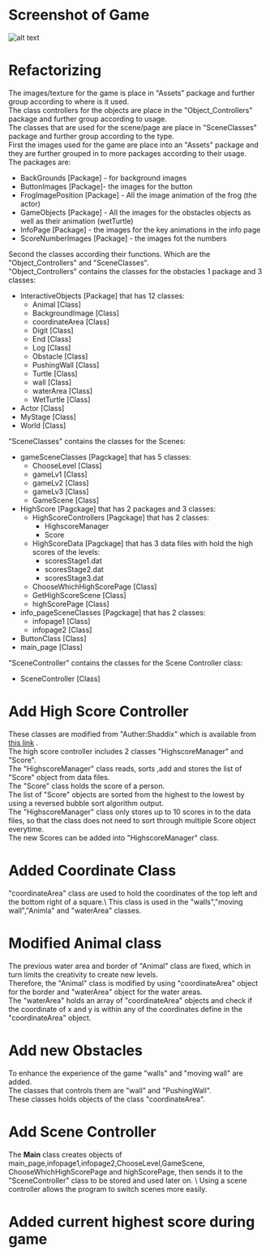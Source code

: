 # Screenshot of Game
![alt text](https://raw.githubusercontent.com/hirish99/Frogger-Arcade-Game/master/arcade.png)

# Refactorizing
The images/texture for the game is place in "Assets" package and further group according to where is it used. \
The class controllers for the objects are place in the "Object_Controllers" package and further group according to usage. \
The classes that are used for the scene/page are place in "SceneClasses" package and further group according to the type. \
First the images used for the game are place into an "Assets" package and they are further grouped in to more packages according to their usage.\
The packages are:
* BackGrounds       [Package] - for background images
* ButtonImages      [Package]- the images for the button
* FrogImagePosition [Package] - All the image animation of the frog (the actor)
* GameObjects       [Package] - All the images for the obstacles objects as well as their animation (wetTurtle)
* InfoPage          [Package] - the images for the key animations in the info page
* ScoreNumberImages [Package] - the images fot the numbers 

Second the classes according their functions. Which are the "Object_Controllers" and "SceneClasses".\
"Object_Controllers" contains the classes for the obstacles 1 package and 3 classes:
* InteractiveObjects [Package] that has 12 classes:
    * Animal                        [Class]
    * BackgroundImage               [Class]
    * coordinateArea                [Class]
    * Digit                         [Class]
    * End                           [Class]
    * Log                           [Class]
    * Obstacle                      [Class]
    * PushingWall                   [Class]
    * Turtle                        [Class]
    * wall                          [Class]
    * waterArea                     [Class]
    * WetTurtle                     [Class]
* Actor                             [Class]
* MyStage                           [Class]
* World                             [Class]

"SceneClasses" contains the classes for the Scenes:
* gameSceneClasses [Pagckage] that has 5 classes:
    * ChooseLevel                   [Class]
    * gameLv1                       [Class]
    * gameLv2                       [Class]
    * gameLv3                       [Class]
    * GameScene                     [Class]
* HighScore [Pagckage] that has 2 packages and 3 classes:
    * HighScoreControllers [Pagckage] that has 2 classes:
        * HighscoreManager
        * Score
    * HighScoreData [Pagckage] that has 3 data files with hold the high scores of the levels:
        * scoresStage1.dat
        * scoresStage2.dat
        * scoresStage3.dat
    * ChooseWhichHighScorePage      [Class]
    * GetHighScoreScene             [Class]
    * highScorePage                 [Class]
* info_pageSceneClasses [Pagckage] that has 2 classes:
    * infopage1                     [Class]
    * infopage2                     [Class]
* ButtonClass                       [Class]
* main_page                         [Class]

"SceneController" contains the classes for the Scene Controller class:
* SceneController                   [Class]

# Add High Score Controller 
These classes are modified from "Auther:Shaddix" which is available from [this link](http://forum.codecall.net/topic/50071-ystem/) . \
The high score controller includes 2 classes "HighscoreManager" and "Score".\
The "HighscoreManager" class reads, sorts ,add and stores the list of "Score" object from data files.\
The "Score" class holds the score of a person.\
The list of "Score" objects are sorted from the highest to the lowest by using a reversed bubble sort algorithm output.\
The "HighscoreManager" class only stores up to 10 scores in to the data files, so that the class does not need to sort 
through multiple Score object everytime.\
The new Scores can be added into "HighscoreManager" class. 

# Added Coordinate Class
"coordinateArea" class are used to hold the coordinates of the top left and the bottom right of a square.\ 
This class is used in the "walls","moving wall","Animla" and "waterArea" classes.

# Modified Animal class
The previous water area and border of "Animal" class are fixed, which in turn limits the creativity to create new levels.\
Therefore, the "Animal" class is modified by using "coordinateArea" object for the border and "waterArea" object for the water areas.\
The "waterArea" holds an array of "coordinateArea" objects and check if the coordinate of x and y is within any of the coordinates define
in the "coordinateArea" object.

# Add new Obstacles
To enhance the experience of the game "walls" and "moving wall" are added. \
The classes that controls them are "wall" and "PushingWall". \
These classes holds objects of the class "coordinateArea". 


# Add Scene Controller
The **Main** class creates objects of main_page,infopage1,infopage2,ChooseLevel,GameScene,
 ChooseWhichHighScorePage and highScorePage, then sends it to the "SceneController" class
 to be stored and used later on. \ 
Using a scene controller allows the program to switch scenes more easily.

# Added current highest score during game


